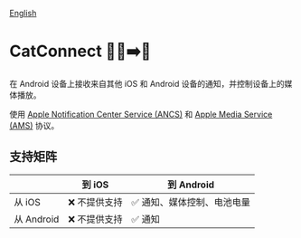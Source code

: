 [English](README.md)

# CatConnect 🍎🤖➡️🤖
在 Android 设备上接收来自其他 iOS 和 Android 设备的通知，并控制设备上的媒体播放。

使用 [Apple Notification Center Service (ANCS)](https://developer.apple.com/library/archive/documentation/CoreBluetooth/Reference/AppleNotificationCenterServiceSpecification/Specification/Specification.html) 和 [Apple Media Service (AMS)](https://developer.apple.com/library/archive/documentation/CoreBluetooth/Reference/AppleMediaService_Reference/Specification/Specification.html) 协议。

## 支持矩阵
|            | 到 iOS       | 到 Android                 |
| ---------- | ------------ | -------------------------- |
| 从 iOS     | ❌ 不提供支持 | ✅ 通知、媒体控制、电池电量 |
| 从 Android | ❌ 不提供支持 | ✅ 通知                     |
